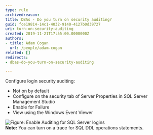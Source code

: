 ```yaml
---
type: rule
archivedreason: 
title: DBAs - Do you turn on security auditing?
guid: fce19814-14c1-4032-9140-4127b0d39727
uri: turn-on-security-auditing
created: 2019-11-21T17:55:00.0000000Z
authors:
- title: Adam Cogan
  url: /people/adam-cogan
related: []
redirects:
- dbas-do-you-turn-on-security-auditing

---
```


Configure login security auditing:

* Not on by default
* Configure on the security tab of Server Properties in SQL Server Management Studio
* Enable for Failure
* View using the Windows Event Viewer


<!--endintro-->

![Figure: Enable Auditing for SQL Server logins](TurnOnSqlSecurityAuditing.png)  
**Note:**  You can turn on a trace for SQL DDL operations statements.
